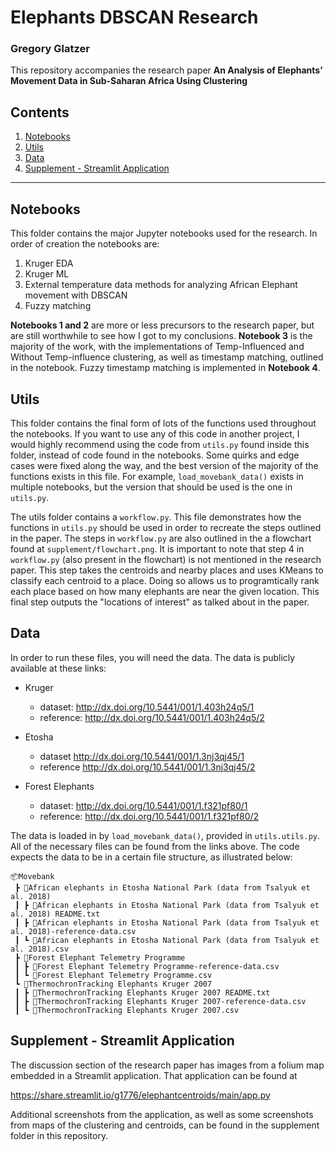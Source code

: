 # Elephants DBSCAN Research
### Gregory Glatzer

This repository accompanies the research paper **An Analysis of Elephants’ Movement Data in Sub-Saharan Africa Using Clustering**

## Contents

1. [Notebooks](#notebooks)
2. [Utils](#utils)
3. [Data](#data)
4. [Supplement - Streamlit Application](#supplement)

---

## Notebooks

This folder contains the major Jupyter notebooks used for the research. In order of creation the notebooks are:

1. Kruger EDA
2. Kruger ML
3. External temperature data methods for analyzing African Elephant movement with DBSCAN
4. Fuzzy matching

**Notebooks 1 and 2** are more or less precursors to the research paper, but are still worthwhile to see how I got to my conclusions. **Notebook 3** is the majority of the work, with the implementations of Temp-Influenced and Without Temp-influence clustering, as well as timestamp matching, outlined in the notebook. Fuzzy timestamp matching is implemented in **Notebook 4**.


## Utils

This folder contains the final form of lots of the functions used throughout the notebooks. If you want to use any of this code in another project, I would highly recommend using the code from `utils.py` found inside this folder, instead of code found in the notebooks. Some quirks and edge cases were fixed along the way, and the best version of the majority of the functions exists in this file. For example, `load_movebank_data()` exists in multiple notebooks, but the version that should be used is the one in `utils.py`. 

The utils folder contains a `workflow.py`. This file demonstrates how the functions in `utils.py` should be used
in order to recreate the steps outlined in the paper. The steps in `workflow.py` are also outlined in the a flowchart found at `supplement/flowchart.png`. It is important to note that step 4 in `workflow.py` (also present in the  flowchart) is not mentioned in the research paper. This step takes the centroids and nearby places and uses KMeans to classify each centroid to a place. Doing so allows us to programtically rank each place based on how many elephants are near the given location. This final step outputs the "locations of interest" as talked about in the paper.


## Data

In order to run these files, you will need the data. The data is publicly available at these links:

- Kruger    
    - dataset: http://dx.doi.org/10.5441/001/1.403h24q5/1
    - reference: http://dx.doi.org/10.5441/001/1.403h24q5/2

- Etosha
    - dataset http://dx.doi.org/10.5441/001/1.3nj3qj45/1
    - reference http://dx.doi.org/10.5441/001/1.3nj3qj45/2

- Forest Elephants
    - dataset: http://dx.doi.org/10.5441/001/1.f321pf80/1
    - reference: http://dx.doi.org/10.5441/001/1.f321pf80/2


The data is loaded in by `load_movebank_data()`, provided in `utils.utils.py`. All of the necessary files can be found from the links above. The code expects the data to be in a certain file structure, as illustrated below:

```
📦Movebank
 ┣ 📂African elephants in Etosha National Park (data from Tsalyuk et al. 2018)
 ┃ ┣ 📜African elephants in Etosha National Park (data from Tsalyuk et al. 2018) README.txt
 ┃ ┣ 📜African elephants in Etosha National Park (data from Tsalyuk et al. 2018)-reference-data.csv
 ┃ ┗ 📜African elephants in Etosha National Park (data from Tsalyuk et al. 2018).csv
 ┣ 📂Forest Elephant Telemetry Programme
 ┃ ┣ 📜Forest Elephant Telemetry Programme-reference-data.csv
 ┃ ┗ 📜Forest Elephant Telemetry Programme.csv
 ┗ 📂ThermochronTracking Elephants Kruger 2007
 ┃ ┣ 📜ThermochronTracking Elephants Kruger 2007 README.txt
 ┃ ┣ 📜ThermochronTracking Elephants Kruger 2007-reference-data.csv
 ┃ ┗ 📜ThermochronTracking Elephants Kruger 2007.csv
```

## Supplement - Streamlit Application <a name="supplement"></a>

The discussion section of the research paper has images from a folium map embedded in a Streamlit application. That application can be found at 

https://share.streamlit.io/g1776/elephantcentroids/main/app.py 


Additional screenshots from the application, as well as some screenshots from maps of the clustering and centroids, can be found in the supplement folder in this repository.
